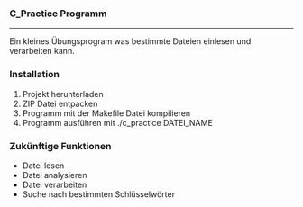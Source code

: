 <h3>C_Practice Programm</h3>
<hr>
<p>
 Ein kleines Übungsprogram was bestimmte Dateien einlesen und verarbeiten kann.
</p>
<h3>Installation</h3>
<p>
</p>
<ol>
  <li>Projekt herunterladen</li>
  <li>ZIP Datei entpacken</li>
  <li>Programm mit der Makefile Datei kompilieren</li>
  <li>Programm ausführen mit ./c_practice DATEI_NAME</li>
</ol>
<h3>Zukünftige Funktionen</h3>
<ul>
  <li>Datei lesen</li>
  <li>Datei analysieren</li>
  <li>Datei verarbeiten</li>
  <li>Suche nach bestimmten Schlüsselwörter</li>
</ul>
